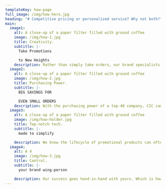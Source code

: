 ```yaml
---
templateKey: how-page
full_image: /img/how-hero.jpg
heading: "# Competitive pricing or personalized service? Why not both?"
main:
  image1:
    alt: A close-up of a paper filter filled with ground coffee
    image: /img/how-1.jpg
    title: Creativity.
    subtitle: |-
      Take Promotions

      to New Heights
    description: Rather than simply take orders, our brand specialists focus on strategic trend spotting and work as your creative partner to build innovative promotional campaigns that elevate your brand.
  image2:
    alt: A close-up of a paper filter filled with ground coffee
    image: /img/how-2.jpg
    title: Purchasing Power.
    subtitle: |-
      BIG SAVINGS FOR

      EVEN SMALL ORDERS
    description: With the purchasing power of a top-40 company, CIC can negotiate pricing on behalf of our entire client base – rather than each individual customer. Bottom line, our unparalleled purchasing clout translates to the lowest product costs available anywhere. In addition, we provide access to brands exclusively
  image3:
    alt: A close-up of a paper filter filled with ground coffee
    image: /img/how-holder.jpg
    title: Top-notch tech.
    subtitle: |-
      made to simplify

    description: We know the lifecycle of promotional products can often be complex, requiring multiple vendors, decorators, proofs, approvals, collaboration, and concise, timely communications to the customer. We are continually evolving our platform, developing ways to streamline and expand our customer-intimate service model.
  image4:
    alt: A 4
    image: /img/how-3.jpg
    title: Control.
    subtitle: |-
      your brand wing-person

    description: Our success goes hand-in-hand with yours. Which is how we like it. We take the time to get to know your brand and needs – allowing  us to find products to bring it to life, and execute according to your standards.
---
```

